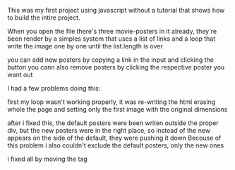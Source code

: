 This was my first project using javascript without a tutorial that shows how to build the intire project.

When you open the file there's three movie-posters in it already, they're been render by a simples system that uses a list of links and a loop that write the image 
one by one until the list.length is over

you can add new posters by copying a link in the input and clicking the button
you cann also remove posters by clicking the respective poster you want out



I had a few problems doing this:

first my loop wasn't working properly, it was  re-writing the  html erasing whole the page and setting only the first image with the original dimensions

after i fixed this, the default posters were been writen outside the proper div, but the new posters were in the right place, so instead of the new appears on the side
of the default, they were pushing it down
Becouse of this problem i also couldn't exclude the default posters, only the new ones

i fixed all by moving the tag <script> inside the div where all of this should happen so now is working properly

